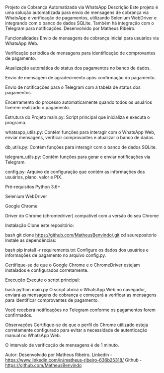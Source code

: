 Projeto de Cobrança Automatizada via WhatsApp
Descrição
Este projeto é uma solução automatizada para envio de mensagens de cobrança via WhatsApp e verificação de pagamentos, utilizando Selenium WebDriver e integrando com o banco de dados SQLite. Também há integração com o Telegram para notificações. Desenvolvido por Matheus Ribeiro.

Funcionalidades
Envio de mensagens de cobrança inicial para usuários via WhatsApp Web.

Verificação periódica de mensagens para identificação de comprovantes de pagamento.

Atualização automática do status dos pagamentos no banco de dados.

Envio de mensagem de agradecimento após confirmação do pagamento.

Envio de notificações para o Telegram com a tabela de status dos pagamentos.

Encerramento do processo automaticamente quando todos os usuários tiverem realizado o pagamento.

Estrutura do Projeto
main.py: Script principal que inicializa e executa o programa.

whatsapp_utils.py: Contém funções para interagir com o WhatsApp Web, enviar mensagens, verificar comprovantes e atualizar o banco de dados.

db_utils.py: Contém funções para interagir com o banco de dados SQLite.

telegram_utils.py: Contém funções para gerar e enviar notificações via Telegram.

config.py: Arquivo de configuração que contém as informações dos usuários, plano, valor e PIX.

Pré-requisitos
Python 3.6+

Selenium WebDriver

Google Chrome

Driver do Chrome (chromedriver) compatível com a versão do seu Chrome

Instalação
Clone este repositório:

bash
git clone https://github.com/MatheusBenvindo/.git
cd seurepositorio
Instale as dependências:

bash
pip install -r requirements.txt
Configure os dados dos usuários e informações de pagamento no arquivo config.py.

Certifique-se de que o Google Chrome e o ChromeDriver estejam instalados e configurados corretamente.

Execução
Execute o script principal:

bash
python main.py
O script abrirá o WhatsApp Web no navegador, enviará as mensagens de cobrança e começará a verificar as mensagens para identificar comprovantes de pagamento.

Você receberá notificações no Telegram conforme os pagamentos forem confirmados.

Observações
Certifique-se de que o perfil do Chrome utilizado esteja corretamente configurado para evitar a necessidade de autenticação manual no WhatsApp Web.

O intervalo de verificação de mensagens é de 1 minuto.

Autor:
Desenvolvido por Matheus Ribeiro.
Linkedin - https://www.linkedin.com/in/matheus-ribeiro-636b25318/
Github - https://github.com/MatheusBenvindo